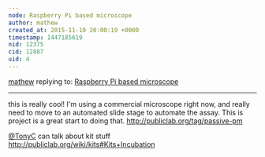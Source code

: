 ```yaml
---
node: Raspberry Pi based microscope
author: mathew
created_at: 2015-11-10 20:00:19 +0000
timestamp: 1447185619
nid: 12375
cid: 12887
uid: 4
---
```




[mathew](../profile/mathew) replying to: [Raspberry Pi based microscope](../notes/Holger/11-06-2015/raspberry-pi-based-microscope)

----
this is really cool! I'm using a commercial microscope right now, and really need to move to an automated slide stage to automate the assay.  This is project is a great start to doing that. 
http://publiclab.org/tag/passive-pm

[@TonyC](/profile/TonyC) can talk about kit stuff
http://publiclab.org/wiki/kits#Kits+Incubation
